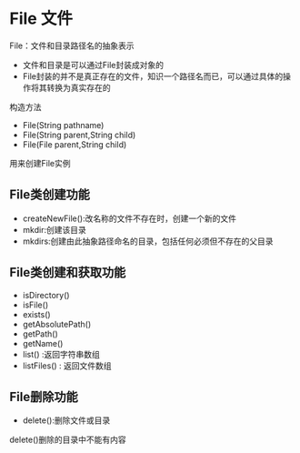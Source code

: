 # File 文件

File：文件和目录路径名的抽象表示
<ul>
    <li>文件和目录是可以通过File封装成对象的</li>
    <li>File封装的并不是真正存在的文件，知识一个路径名而已，可以通过具体的操作将其转换为真实存在的</li>
</ul>

构造方法
<ul>
    <li>File(String pathname)</li>
    <li>File(String parent,String child)</li>
    <li>File(File parent,String child)</li>
</ul>
用来创建File实例

## File类创建功能

<ul>
    <li>createNewFile():改名称的文件不存在时，创建一个新的文件</li>
    <li>mkdir:创建该目录</li>
    <li>mkdirs:创建由此抽象路径命名的目录，包括任何必须但不存在的父目录</li>
</ul>

## File类创建和获取功能

<ul>
    <li>isDirectory()</li>
    <li>isFile()</li>
    <li>exists()</li>
    <li>getAbsolutePath()</li>
    <li>getPath()</li>
    <li>getName()</li>
    <li>list() :返回字符串数组</li>
    <li>listFiles() : 返回文件数组</li>
</ul>


## File删除功能

<ul>
    <li>delete():删除文件或目录</li>
</ul>
delete()删除的目录中不能有内容


